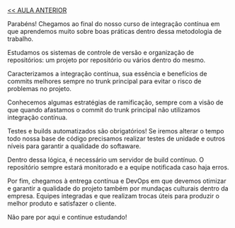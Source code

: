 [<< AULA ANTERIOR](https://github.com/pvreboucas/integracao-continua-ci/blob/aula-05/aulas/4-Sobre%20DevOps.md)



Parabéns! Chegamos ao final do nosso curso de integração contínua em que aprendemos muito sobre boas práticas dentro dessa metodologia de trabalho.

Estudamos os sistemas de controle de versão e organização de repositórios: um projeto por repositório ou vários dentro do mesmo.

Caracterizamos a integração contínua, sua essência e benefícios de commits melhores sempre no trunk principal para evitar o risco de problemas no projeto.

Conhecemos algumas estratégias de ramificação, sempre com a visão de que quando afastamos o commit do trunk principal não utilizamos integração contínua.

Testes e builds automatizados são obrigatórios! Se iremos alterar o tempo todo nossa base de código precisamos realizar testes de unidade e outros níveis para garantir a qualidade do softaware.

Dentro dessa lógica, é necessário um servidor de build contínuo. O repositório sempre estará monitorado e a equipe notificada caso haja erros.

Por fim, chegamos à entrega contínua e DevOps em que devemos otimizar e garantir a qualidade do projeto também por mundaças culturais dentro da empresa. Equipes integradas e que realizam trocas úteis para produzir o melhor produto e satisfazer o cliente.

Não pare por aqui e continue estudando!
